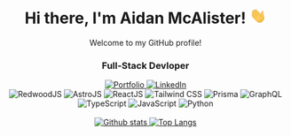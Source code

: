 <div align="center">
  <h1>Hi there, I'm Aidan McAlister! <img src="https://raw.githubusercontent.com/ABSphreak/ABSphreak/master/gifs/Hi.gif" width="30px"></h1>
  <p>Welcome to my GitHub profile!</p>
</div>

<div align="center">
  <h3>Full-Stack Devloper</h3>
</div>

<div align="center">
  <a href="https://www.aidanmcalister.com" target="_blank">
    <img src="https://img.shields.io/badge/Check%20out%20my%20portfolio-%23d4494c?style=for-the-badge" alt="Portfolio" />
  </a>
  <a href="https://www.linkedin.com/in/aidan-mcalister-2454102a0" target="_blank">
    <img src="https://img.shields.io/badge/-Aidan%20McAlister-blue?style=for-the-badge&logo=Linkedin&logoColor=white&link=https://www.linkedin.com/in/aidan-mcalister-2454102a0" alt="LinkedIn" />
  </a>
</div>

<!---
---

- 🔭 I’m currently working on **Web Development Projects**.
- 🌱 Always learning.
- 👯 I’m looking to collaborate and contribute to **open source**.
- 💬 Ask me about RedwoodJS, React, Tailwind, JavaScript, etc.

---
-->
<div align="center">
  <img width="50" src="https://redwoodjs.com/images/brand/mark.svg" alt="RedwoodJS" title="RedwoodJS"/>
  <img width="50" src="https://astro.build/assets/press/astro-icon-light-gradient.svg" alt="AstroJS" title="AstroJS" height="50"/>
  <img width="50" src="https://user-images.githubusercontent.com/25181517/183897015-94a058a6-b86e-4e42-a37f-bf92061753e5.png" alt="ReactJS" title="ReactJS"/>
  <img width="50" src="https://user-images.githubusercontent.com/25181517/202896760-337261ed-ee92-4979-84c4-d4b829c7355d.png" alt="Tailwind CSS" title="Tailwind CSS"/>
  <img width="50" src="https://cdn.jsdelivr.net/gh/devicons/devicon@latest/icons/prisma/prisma-original.svg" alt="Prisma" title="Prisma"/>
  <img width="50" src="https://cdn.jsdelivr.net/gh/devicons/devicon@latest/icons/graphql/graphql-plain.svg" alt="GraphQL" title="GraphQL"/>
  <img width="50" src="https://user-images.githubusercontent.com/25181517/183890598-19a0ac2d-e88a-4005-a8df-1ee36782fde1.png" alt="TypeScript" title="TypeScript"/>
  <img width="50" src="https://user-images.githubusercontent.com/25181517/117447155-6a868a00-af3d-11eb-9cfe-245df15c9f3f.png" alt="JavaScript" title="JavaScript"/>
  <img width="50" src="https://user-images.githubusercontent.com/25181517/183423507-c056a6f9-1ba8-4312-a350-19bcbc5a8697.png" alt="Python" title="Python"/>
</div>

<br>

<div align="center">
  <a href="#">
    <img src="https://github-readme-stats.vercel.app/api?username=aidankmcalister&show_icons=true&theme=dark" alt="Github stats" height="200">
  </a>
  <a href="#">
    <img src="https://github-readme-stats.vercel.app/api/top-langs/?username=aidankmcalister&show_icons=true&theme=dark&layout=donut" alt="Top Langs" height="200">
  </a>
</div>



